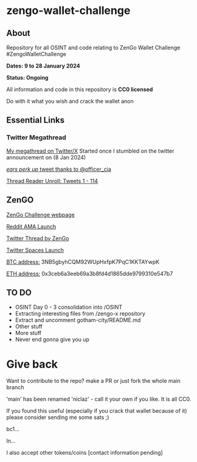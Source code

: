 # zengo-wallet-challenge

## About

Repository for all OSINT and code relating to ZenGo Wallet Challenge #ZengoWalletChallenge

**Dates: 9 to 28 January 2024**

**Status: Ongoing** 

All information and code in this repository is **CC0 licensed**

Do with it what you wish and crack the wallet anon

## Essential Links

### Twitter Megathread
[My megathread on Twitter/X](https://twitter.com/NicLazTweets/status/1744336384721035373)
Started once I stumbled on the twitter announcement on (8 Jan 2024)

[*ears perk up* tweet thanks to @officer_cia](https://twitter.com/NicLazTweets/status/1744321499807338983)

[Thread Reader Unroll: Tweets 1 - 114](https://threadreaderapp.com/thread/1744336384721035373.html)

## ZenGO
[ZenGo Challenge webpage](https://zengo.com/zengo-wallet-bitcoin-challenge)

[Reddit AMA Launch](https://www.reddit.com/r/CryptoCurrency/comments/190s3uc/hack_a_zengo_wallet_win_10_bitcoin_ama/?utm_source=share&utm_medium=web2x&context=3)

[Twitter Thread by ZenGo](https://twitter.com/ZenGo/status/1744000321360179678)

[Twitter Spaces Launch](https://twitter.com/i/spaces/1OyKAWqZyEaJb?s=20)

[BTC address:](https://mempool.space/address/3NB5gbyhCQM92WUpHxfpK7PqC1KKTAYwpK) 3NB5gbyhCQM92WUpHxfpK7PqC1KKTAYwpK

[ETH address:](https://etherscan.io/address/0x3ceb6a3eeb69a3b8fd4d1865dde9799310e547b7) 0x3ceb6a3eeb69a3b8fd4d1865dde9799310e547b7


## TO DO

- OSINT Day 0 - 3 consolidation into /OSINT
- Extracting interesting files from /zengo-x repository
- Extract and uncomment gotham-city/README.md
- Other stuff
- More stuff
- Never end gonna give you up



# Give back

Want to contribute to the repo? make a PR or just fork the whole main branch 

'main' has been renamed 'niclaz' - call it your own if you like. It is all CC0.

If you found this useful (especially if you crack that wallet because of it) please consider sending me some sats ;)

bc1...

ln...

I also accept other tokens/coins [contact information pending]


